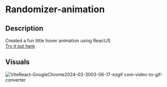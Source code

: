 # Randomizer-animation

## Description
Created a fun little hover animation using ReactJS  
[Try it out here]()

## Visuals
![ViteReact-GoogleChrome2024-03-3003-06-17-ezgif com-video-to-gif-converter](https://github.com/Himanshu-Lilhore/Randomizer-animation/assets/63799853/f6eb6b0a-5fa3-4642-82b2-180141afa2c0)

